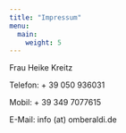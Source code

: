 ```yaml
---
title: "Impressum"
menu: 
  main:
    weight: 5
---
```

Frau Heike Kreitz

Telefon: + 39 050 936031

Mobil: + 39 349 7077615

E-Mail: info (at) omberaldi.de

